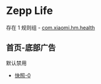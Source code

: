 # Zepp Life

存在 1 规则组 - [com.xiaomi.hm.health](/src/apps/com.xiaomi.hm.health.ts)

## 首页-底部广告

默认禁用

- [快照-0](https://i.gkd.li/import/13695424)

